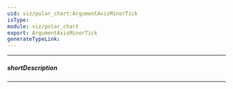 ```yaml
---
uid: viz/polar_chart:ArgumentAxisMinorTick
isType: 
module: viz/polar_chart
export: ArgumentAxisMinorTick
generateTypeLink: 
---
```

---
##### shortDescription
<!-- Description goes here -->

---
